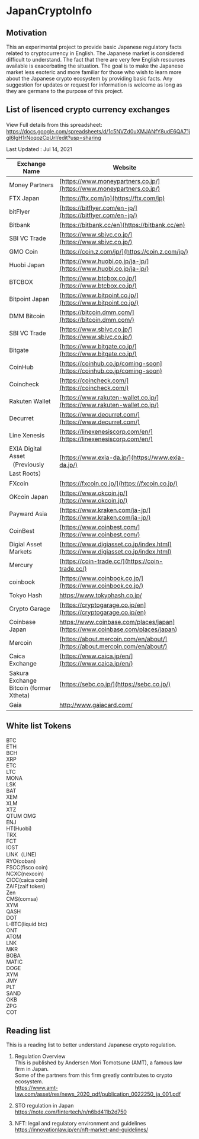 # JapanCryptoInfo

## Motivation 
This  an experimental project to provide basic Japanese regulatory facts related to cryptocurrency in English. The Japanese market is considered difficult to understand. The fact that there are very few English resources available is exacerbating the situation. The goal is to make the Japanese market less esoteric and more familiar for those who wish to learn more about the Japanese crypto ecosystem by providing basic facts. Any suggestion for updates or request for information is welcome as long as they are germane to the purpose of this project. 

## List of lisenced crypto currency exchanges  

View Full details from this spreadsheet: 　　
https://docs.google.com/spreadsheets/d/1c5NVZd0uXMJANfY8udE6QA71jgI6lgH1rNoqozCpUrI/edit?usp=sharing

Last Updated : Jul 14, 2021

| Exchange Name                            |    Website|
| ------------------------------------------ | -------------------------------------------------------------------------------- |
| Money Partners                             | [https://www.moneypartners.co.jp/](https://www.moneypartners.co.jp/)             |
| FTX Japan                                  | [https://ftx.com/jp](https://ftx.com/jp)                  　　　　　　　　　       |
| bitFlyer                                   | [https://bitflyer.com/en-jp/](https://bitflyer.com/en-jp/)                       |
| Bitbank                                    | [https://bitbank.cc/en](https://bitbank.cc/en)                                   |
| SBI VC Trade                               | [https://www.sbivc.co.jp/](https://www.sbivc.co.jp/)                             |
| GMO Coin                                   | [https://coin.z.com/jp/](https://coin.z.com/jp/)                                 |
| Huobi Japan                                | [https://www.huobi.co.jp/ja-jp/](https://www.huobi.co.jp/ja-jp/)                 |
| BTCBOX                                     | [https://www.btcbox.co.jp/](https://www.btcbox.co.jp/)                           |
| Bitpoint Japan                             | [https://www.bitpoint.co.jp/](https://www.bitpoint.co.jp/)                       |
| DMM Bitcoin                                | [https://bitcoin.dmm.com/](https://bitcoin.dmm.com/)                             |
| SBI VC Trade                               | [https://www.sbivc.co.jp/](https://www.sbivc.co.jp/)                             |
| Bitgate                                    | [https://www.bitgate.co.jp/](https://www.bitgate.co.jp/)                         |
| CoinHub                                    | [https://coinhub.co.jp/coming-soon](https://coinhub.co.jp/coming-soon)           |
| Coincheck                                  | [https://coincheck.com/](https://coincheck.com/)                                 |
| Rakuten Wallet                             | [https://www.rakuten-wallet.co.jp/](https://www.rakuten-wallet.co.jp/)           |
| Decurret                                   | [https://www.decurret.com/](https://www.decurret.com/)                           |
| Line Xenesis                               | [https://linexenesiscorp.com/en/](https://linexenesiscorp.com/en/)               |
| EXIA Digital Asset （Previously Last Roots） | [https://www.exia-da.jp/](https://www.exia-da.jp/)                              |
| FXcoin                                     | [https://fxcoin.co.jp/](https://fxcoin.co.jp/)                                   |
| OKcoin Japan                               | [https://www.okcoin.jp/](https://www.okcoin.jp/)                                 |
| Payward Asia                               | [https://www.kraken.com/ja-jp/](https://www.kraken.com/ja-jp/)                   |
| CoinBest                                   | [https://www.coinbest.com/](https://www.coinbest.com/)                           |
| Digial Asset Markets                       | [https://www.digiasset.co.jp/index.html](https://www.digiasset.co.jp/index.html) |
| Mercury                                    | [https://coin-trade.cc/](https://coin-trade.cc/)                                 |
| coinbook                                   | [https://www.coinbook.co.jp/](https://www.coinbook.co.jp/)                       |
| Tokyo Hash                                 |https://www.tokyohash.co.jp/                           |
| Crypto Garage                              | [https://cryptogarage.co.jp/en](https://cryptogarage.co.jp/en)                   |
| Coinbase Japan                             |https://www.coinbase.com/places/japan] (https://www.coinbase.com/places/japan)    |
| Mercoin                                    | [https://about.mercoin.com/en/about/](https://about.mercoin.com/en/about/)       |
| Caica Exchange                             | [https://www.caica.jp/en/](https://www.caica.jp/en/)                             |
| Sakura Exchange Bitcoin (former Xtheta)    | [https://sebc.co.jp/](https://sebc.co.jp/)                                       |
| Gaia	                                     |http://www.gaiacard.com/    |


## White list Tokens

BTC  
ETH  
BCH  
XRP  
ETC  
LTC  
MONA  
LSK  
BAT  
XEM  
XLM  
XTZ  
QTUM
OMG  
ENJ  
HT(Huobi)  
TRX  
FCT  
IOST  
LINK（LINE)  
RYO(coban)  
FSCC(fisco coin)  
NCXC(nexcoin)  
CICC(caica coin)  
ZAIF(zaif token)  
Zen  
CMS(comsa)  
XYM  
QASH  
DOT  
L-BTC(liquid btc)  
ONT  
ATOM  
LNK  
MKR  
BOBA  
MATIC  
DOGE  
XYM  
JMY  
PLT  
SAND  
OKB  
ZPG  
COT 


## Reading list
This is a reading list to better understand Japanese crypto regulation.

1) Regulation Overview  
This is published by Andersen Mori Tomotsune (AMT), a famous law firm in Japan.   
Some of the partners from this firm greatly contributes to crypto ecosystem.  
https://www.amt-law.com/asset/res/news_2020_pdf/publication_0022250_ja_001.pdf

2) STO regulation in Japan  
https://note.com/fintertech/n/n6bd411b2d750

3) NFT: legal and regulatory environment and guidelines  
https://innovationlaw.jp/en/nft-market-and-guidelines/
